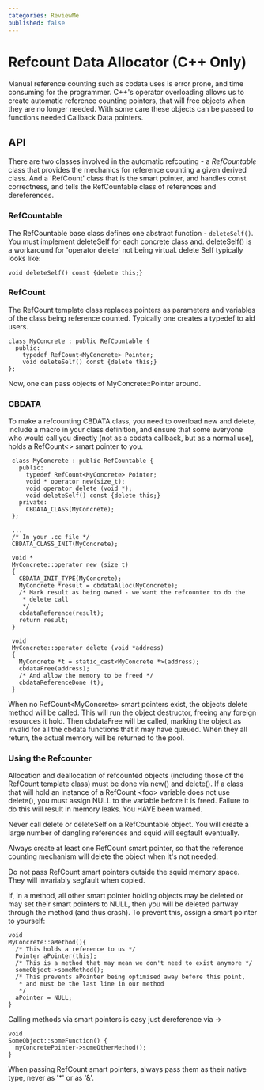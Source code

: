 ```yaml
---
categories: ReviewMe
published: false
---
```

# Refcount Data Allocator (C++ Only)

Manual reference counting such as cbdata uses is error prone, and time
consuming for the programmer. C++'s operator overloading allows us to
create automatic reference counting pointers, that will free objects
when they are no longer needed. With some care these objects can be
passed to functions needed Callback Data pointers.

## API

There are two classes involved in the automatic refcouting - a
*RefCountable* class that provides the mechanics for reference counting
a given derived class. And a 'RefCount' class that is the smart pointer,
and handles const correctness, and tells the RefCountable class of
references and dereferences.

### RefCountable

The RefCountable base class defines one abstract function -
`deleteSelf()`. You must implement deleteSelf for each concrete class
and. deleteSelf() is a workaround for 'operator delete' not being
virtual. delete Self typically looks like:

    void deleteSelf() const {delete this;}

### RefCount

The RefCount template class replaces pointers as parameters and
variables of the class being reference counted. Typically one creates a
typedef to aid users.

    class MyConcrete : public RefCountable {
      public:
        typedef RefCount<MyConcrete> Pointer;
        void deleteSelf() const {delete this;}
    };

Now, one can pass objects of MyConcrete::Pointer around.

### CBDATA

To make a refcounting CBDATA class, you need to overload new and delete,
include a macro in your class definition, and ensure that some everyone
who would call you directly (not as a cbdata callback, but as a normal
use), holds a RefCount\<\> smart pointer to you.

``` 
 class MyConcrete : public RefCountable {
   public:
     typedef RefCount<MyConcrete> Pointer;
     void * operator new(size_t);
     void operator delete (void *);
     void deleteSelf() const {delete this;}
   private:
     CBDATA_CLASS(MyConcrete);
 };
   
 ...
 /* In your .cc file */
 CBDATA_CLASS_INIT(MyConcrete);
 
 void *
 MyConcrete::operator new (size_t)
 {
   CBDATA_INIT_TYPE(MyConcrete);
   MyConcrete *result = cbdataAlloc(MyConcrete);
   /* Mark result as being owned - we want the refcounter to do the
    * delete call
    */
   cbdataReference(result);
   return result;
 }
   
 void
 MyConcrete::operator delete (void *address)
 {
   MyConcrete *t = static_cast<MyConcrete *>(address);
   cbdataFree(address);
   /* And allow the memory to be freed */
   cbdataReferenceDone (t);
 }
```

When no RefCount\<MyConcrete\> smart pointers exist, the objects delete
method will be called. This will run the object destructor, freeing any
foreign resources it hold. Then cbdataFree will be called, marking the
object as invalid for all the cbdata functions that it may have queued.
When they all return, the actual memory will be returned to the pool.

### Using the Refcounter

Allocation and deallocation of refcounted objects (including those of
the RefCount template class) must be done via new() and delete(). If a
class that will hold an instance of a RefCount \<foo\> variable does not
use delete(), you must assign NULL to the variable before it is freed.
Failure to do this will result in memory leaks. You HAVE been warned.

Never call delete or deleteSelf on a RefCountable object. You will
create a large number of dangling references and squid will segfault
eventually.

Always create at least one RefCount smart pointer, so that the reference
counting mechanism will delete the object when it's not needed.

Do not pass RefCount smart pointers outside the squid memory space. They
will invariably segfault when copied.

If, in a method, all other smart pointer holding objects may be deleted
or may set their smart pointers to NULL, then you will be deleted
partway through the method (and thus crash). To prevent this, assign a
smart pointer to yourself:

    void
    MyConcrete::aMethod(){
      /* This holds a reference to us */
      Pointer aPointer(this);
      /* This is a method that may mean we don't need to exist anymore */
      someObject->someMethod();
      /* This prevents aPointer being optimised away before this point,
       * and must be the last line in our method 
       */
      aPointer = NULL;
    }

Calling methods via smart pointers is easy just dereference via -\>

    void
    SomeObject::someFunction() {
      myConcretePointer->someOtherMethod();
    }

When passing RefCount smart pointers, always pass them as their native
type, never as '\*' or as '&'.
